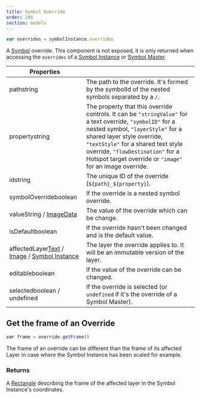 ```yaml
---
title: Symbol Override
order: 206
section: models
---
```


```javascript
var overrides = symbolInstance.overrides
```

A [Symbol](https://www.sketchapp.com/docs/symbols/) override. This component is not exposed, it is only returned when accessing the `overrides` of a [Symbol Instance](#symbol-instance) or [Symbol Master](#symbol-master).

| Properties                                                                                                      |                                                                                                                                                                                                                                                                                                                    |
| --------------------------------------------------------------------------------------------------------------- | ------------------------------------------------------------------------------------------------------------------------------------------------------------------------------------------------------------------------------------------------------------------------------------------------------------------ |
| path<span class="arg-type">string</span>                                                                        | The path to the override. It's formed by the symbolId of the nested symbols separated by a `/`.                                                                                                                                                                                                                    |
| property<span class="arg-type">string</span>                                                                    | The property that this override controls. It can be `"stringValue"` for a text override, `"symbolID"` for a nested symbol, `"layerStyle"` for a shared layer style override, `"textStyle"` for a shared text style override, `"flowDestination"` for a Hotspot target override or `"image"` for an image override. |
| id<span class="arg-type">string</span>                                                                          | The unique ID of the override (`${path}_${property}`).                                                                                                                                                                                                                                                             |
| symbolOverride<span class="arg-type">boolean</span>                                                             | If the override is a nested symbol override.                                                                                                                                                                                                                                                                       |
| value<span class="arg-type">String / [ImageData](#imagedata)</span>                                             | The value of the override which can be change.                                                                                                                                                                                                                                                                     |
| isDefault<span class="arg-type">boolean</span>                                                                  | If the override hasn't been changed and is the default value.                                                                                                                                                                                                                                                      |
| affectedLayer<span class="arg-type">[Text](#text) / [Image](#image) / [Symbol Instance](#symbolinstance)</span> | The layer the override applies to. It will be an immutable version of the layer.                                                                                                                                                                                                                                   |
| editable<span class="arg-type">boolean</span>                                                                   | If the value of the override can be changed.                                                                                                                                                                                                                                                                       |
| selected<span class="arg-type">boolean / undefined</span>                                                       | If the override is selected (or `undefined` if it's the override of a Symbol Master).                                                                                                                                                                                                                              |

## Get the frame of an Override

```javascript
var frame = override.getFrame()
```

The frame of an override can be different than the frame of its affected Layer in case where the Symbol Instance has been scaled for example.

### Returns

A [Rectangle](#rectangle) describing the frame of the affected layer in the Symbol Instance's coordinates.
